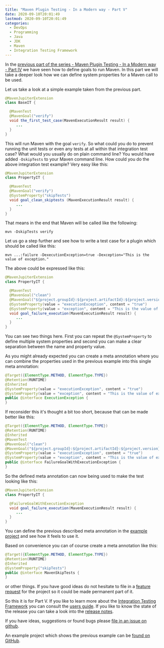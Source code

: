 ```yaml
---
title: "Maven Plugin Testing - In a Modern way - Part V"
date: 2020-09-10T20:01:49
lastmod: 2020-09-10T20:01:49
categories:
  - DevOps
  - Programming
  - Java
  - JDK
  - Maven
  - Integration Testing Framework
---
```

In the [previous part of the series - Maven Plugin Testing - In a Modern way - Part IV](https://blog.soebes.de/blog/2020/08/30/itf-part-iv/)
we have seen how to define goals to run Maven. In this part we will take a 
deeper look how we can define system properties for a Maven call to be used.

Let us take a look at a simple example taken from the previous part.
```java
@MavenJupiterExtension
class BaseIT {

  @MavenTest
  @MavenGoal("verify")
  void the_first_test_case(MavenExecutionResult result) {
     ...
  }
}
```
This will run Maven with the goal `verify`. So what could you do to prevent
running the unit tests or even any tests at all within that integration test case? 
What would you usually do on plain command line? You would have added `-DskipTests` 
to your Maven command line. How could you do the above integration test example? 
Very easy like this:
```java
@MavenJupiterExtension
class PropertyIT {

  @MavenTest
  @MavenGoal("verify")
  @SystemProperty("skipTests")
  void goal_clean_skiptests (MavenExecutionResult result) {
     ...
  }
}
```
That means in the end that Maven will be called like the following:
```
mvn -DskipTests verify
```
Let us go a step further and see how to write a test case for a plugin which should be 
called like this:
```
mvn ...:failure -DexecutionException=true -Dexception="This is the value of exception."
``` 
The above could be expressed like this:
```java
@MavenJupiterExtension
class PropertyIT {

  @MavenTest
  @MavenGoal("clean")
  @MavenGoal("${project.groupId}:${project.artifactId}:${project.version}:failure")
  @SystemProperty(value = "executionException", content = "true")
  @SystemProperty(value = "exception", content = "This is the value of exception.")
  void goal_failure_execution(MavenExecutionResult result) {
     ...
  }
}
```
You can see two things here. First you can repeat the `@SystemProperty` to define
multiple system properties and second you can make a clear separation between
the name and property value.

As you might already expected you can create a meta annotation where you can 
combine the properties used in the previous example into this single meta
annotation: 
```java
@Target({ElementType.METHOD, ElementType.TYPE})
@Retention(RUNTIME)
@Inherited
@SystemProperty(value = "executionException", content = "true")
@SystemProperty(value = "exception", content = "This is the value of exception.")
public @interface ExecutionException {
}
```
If reconsider this it's thought a bit too short, because that can be made better like this:
```java
@Target({ElementType.METHOD, ElementType.TYPE})
@Retention(RUNTIME)
@Inherited
@MavenTest
@MavenGoal("clean")
@MavenGoal("${project.groupId}:${project.artifactId}:${project.version}:failure")
@SystemProperty(value = "executionException", content = "true")
@SystemProperty(value = "exception", content = "This is the value of exception.")
public @interface FailureGoalWithExecutionException {
}
```
So the defined meta annotation can now being used to make the test looking like this:
```java
@MavenJupiterExtension
class PropertyIT {

  @FailureGoalWithExecutionException
  void goal_failure_execution(MavenExecutionResult result) {
     ...
  }
}
```
You can define the previous described meta annotation in the [example project][example-v] 
and see how it feels to use it.

Based on convenience you can of course create a meta annotation like this:
```java
@Target({ElementType.METHOD, ElementType.TYPE})
@Retention(RUNTIME)
@Inherited
@SystemProperty("skipTests")
public @interface MavenSkipTests {
}
```
or other things. If you have good ideas do not hesitate to file in a [feature request][issue]
for the project so it could be made permanent part of it.

So this it is for Part V. If you like to learn more about the [Integration Testing Framework][itf] 
you can consult the [users guide][users-guide]. If you like to know the state of the release you 
can take a look into the [release notes][release-notes].

If you have ideas, suggestions or found bugs please [file in an issue on github][issue].

An example project which shows the previous example can be [found on GitHub][example-v].

<!-- 
Part V:
 - System Properties via @SystemProperty
 - Singly property
 - Multiple properties
 - Meta annotation
 - @MavenSkipTest (meta annotation)
 
Part X:
 - Maven Profiles
 - Single profile
 - Multiple profiles
 - Meta annotation

Part V:
 - Grouping Test Cases
   - Nested classes
 - common local cache
 - Predefined repository content

Part IV:
 - Profiles on interface level.
 - Goals on interface level.
 - Options on interface level? (reconsider?)

XXX
 - Executing on different platforms (Enabled/Disabled)
 - Execution on different JDK versions (Enabled/Disabled)
 - Executing different Maven versions? (check this?)

Part X+2:
 - Single Project with several executions

Part X+3:
 - Checking JAR/WAR content.
 - Parallelization of IT's.
 
 -->





[issue]: https://github.com/khmarbaise/maven-it-extension/issues
[users-guide]: https://khmarbaise.github.io/maven-it-extension/itf-documentation/usersguide/usersguide.html
[release-notes]: https://khmarbaise.github.io/maven-it-extension/itf-documentation/release-notes/release-notes.html
[background]: https://khmarbaise.github.io/maven-it-extension/itf-documentation/background/background.html
[itf]: https://github.com/khmarbaise/maven-it-extension
[junit-jupiter]: https://junit.org/junit5/docs/current/user-guide/
[junit-jupiter-extension]: https://junit.org/junit5/docs/current/user-guide/#extensions
[assertj]: https://assertj.github.io/doc/
[maven-failsafe-plugin]: https://maven.apache.org/surefire/maven-failsafe-plugin/index.html
[maven]: https://maven.apache.org
[containssubsequence]: https://www.javadoc.io/doc/org.assertj/assertj-core/latest/org/assertj/core/api/ListAssert.html#containsSubsequence(ELEMENT...)
[mavenexecutionresult]: https://javadoc.io/doc/com.soebes.itf.jupiter.extension/itf-extension-maven/latest/com/soebes/itf/jupiter/maven/MavenExecutionResult.html
[example-v]: https://github.com/khmarbaise/itf-example-article-part-v
[lifecycle]: https://maven.apache.org/guides/introduction/introduction-to-the-lifecycle.html
